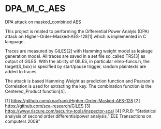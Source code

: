 # DPA_M_C_AES
DPA attack on masked_combined AES

This project is related to performing the Differential Power Analyis (DPA) attack on
Higher-Order-Masked-AES-128[1] which is implemented in C language.

Traces are measured by GILES[2] with Hamming weight model as leakage generation model.
All traces are saved in a set file so_called TRS[3] as output of GILES.
With the ability of GILES, in particular elmo-funcs.h, the target(S_box) is specified by start/pause trigger, random plaintexts are added to traces.

The attack is based Hamming Weight as prediction function and Pearson's Correlation is used for extracting the key.
The combination function is the Centered_Product function[4]. 
 



[1] https://github.com/knarfrank/Higher-Order-Masked-AES-128
[2] https://github.com/sca-research/GILES
[3] https://www.riscure.com/security-tools/inspector-sca/
[4] P.R.B: “Statistical analysis of second order differentialpower analysis,”IEEE Transactions on computers 2009"
